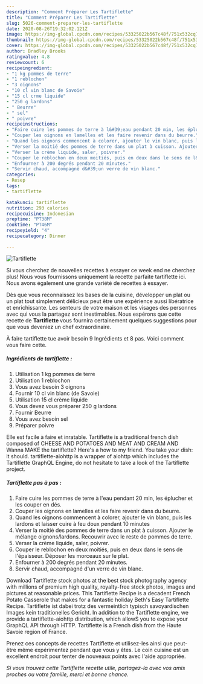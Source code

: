 ```yaml
---
description: "Comment Préparer Les Tartiflette"
title: "Comment Préparer Les Tartiflette"
slug: 5026-comment-preparer-les-tartiflette
date: 2020-08-26T19:32:02.121Z
image: https://img-global.cpcdn.com/recipes/53325022b567c48f/751x532cq70/tartiflette-photo-principale-de-la-recette.jpg
thumbnail: https://img-global.cpcdn.com/recipes/53325022b567c48f/751x532cq70/tartiflette-photo-principale-de-la-recette.jpg
cover: https://img-global.cpcdn.com/recipes/53325022b567c48f/751x532cq70/tartiflette-photo-principale-de-la-recette.jpg
author: Bradley Brooks
ratingvalue: 4.8
reviewcount: 6
recipeingredient:
- "1 kg pommes de terre"
- "1 reblochon"
- "3 oignons"
- "10 cl vin blanc de Savoie"
- "15 cl crme liquide"
- "250 g lardons"
- " Beurre"
- " sel"
- " poivre"
recipeinstructions:
- "Faire cuire les pommes de terre à l&#39;eau pendant 20 min, les éplucher et les couper en dés."
- "Couper les oignons en lamelles et les faire revenir dans du beurre."
- "Quand les oignons commencent à colorer, ajouter le vin blanc, puis les lardons et laisser cuire à feu doux pendant 10 minutes"
- "Verser la moitié des pommes de terre dans un plat à cuisson. Ajouter le mélange oignons/lardons. Recouvrir avec le reste de pommes de terre."
- "Verser la crème liquide, saler, poivrer."
- "Couper le reblochon en deux moitiés, puis en deux dans le sens de l&#39;épaisseur. Déposer les morceaux sur le plat."
- "Enfourner à 200 degrés pendant 20 minutes."
- "Servir chaud, accompagné d&#39;un verre de vin blanc."
categories:
- Resep
tags:
- tartiflette

katakunci: tartiflette 
nutrition: 293 calories
recipecuisine: Indonesian
preptime: "PT38M"
cooktime: "PT46M"
recipeyield: "4"
recipecategory: Dinner

---
```



![Tartiflette](https://img-global.cpcdn.com/recipes/53325022b567c48f/751x532cq70/tartiflette-photo-principale-de-la-recette.jpg)

Si vous cherchez de nouvelles recettes à essayer ce week end ne cherchez plus! Nous vous fournissons uniquement la recette parfaite tartiflette ici. Nous avons également une grande variété de recettes à essayer.

Dès que vous reconnaissez les bases de la cuisine, développer un plat ou un plat tout simplement délicieux peut être une expérience aussi libératrice et enrichissante. Les senteurs de votre maison et les visages des personnes avec qui vous la partagez sont inestimables. Nous espérons que cette recette de <strong> Tartiflette </strong> vous fournira certainement quelques suggestions pour que vous deveniez un chef extraordinaire.

<!--inarticleads1-->

À faire tartiflette tue avoir besoin 9 Ingrédients et 8 pas. Voici comment vous faire cette.

##### Ingrédients de tartiflette :

1. Utilisation 1 kg pommes de terre
1. Utilisation 1 reblochon
1. Vous avez besoin 3 oignons
1. Fournir 10 cl vin blanc (de Savoie)
1. Utilisation 15 cl crème liquide
1. Vous devez vous préparer 250 g lardons
1. Fournir  Beurre
1. Vous avez besoin  sel
1. Préparer  poivre


Elle est facile à faire et inratable. Tartiflette is a traditional french dish composed of CHEESE AND POTATOES AND MEAT AND CREAM AND Wanna MAKE the tartiflette? Here&#39;s a how to my friend. You take your dish: it should. tartiflette-aiohttp is a wrapper of aiohttp which includes the Tartiflette GraphQL Engine, do not hesitate to take a look of the Tartiflette project. 

<!--inarticleads2-->

##### Tartiflette pas à pas :

1. Faire cuire les pommes de terre à l&#39;eau pendant 20 min, les éplucher et les couper en dés.
1. Couper les oignons en lamelles et les faire revenir dans du beurre.
1. Quand les oignons commencent à colorer, ajouter le vin blanc, puis les lardons et laisser cuire à feu doux pendant 10 minutes
1. Verser la moitié des pommes de terre dans un plat à cuisson. Ajouter le mélange oignons/lardons. Recouvrir avec le reste de pommes de terre.
1. Verser la crème liquide, saler, poivrer.
1. Couper le reblochon en deux moitiés, puis en deux dans le sens de l&#39;épaisseur. Déposer les morceaux sur le plat.
1. Enfourner à 200 degrés pendant 20 minutes.
1. Servir chaud, accompagné d&#39;un verre de vin blanc.


Download Tartiflette stock photos at the best stock photography agency with millions of premium high quality, royalty-free stock photos, images and pictures at reasonable prices. This Tartiflette Recipe is a decadent French Potato Casserole that makes for a fantastic holiday Beth&#39;s Easy Tartiflette Recipe. Tartiflette ist dabei trotz des vermeintlich typisch savoyardischen Images kein traditionelles Gericht. In addition to the Tartiflette engine, we provide a tartiflette-aiohttp distribution, which allowS you to expose your GraphQL API through HTTP. Tartiflette is a French dish from the Haute Savoie region of France. 

<!--inarticleads1-->

<p>
Prenez ces concepts de recettes Tartiflette et utilisez-les ainsi que peut-être même expérimentez pendant que vous y êtes. Le coin cuisine est un excellent endroit pour tenter de nouveaux points avec l'aide appropriée.
</p>

<p>
<i>Si vous trouvez cette Tartiflette recette utile, partagez-la avec vos amis proches ou votre famille, merci et bonne chance.</i>
</p>
